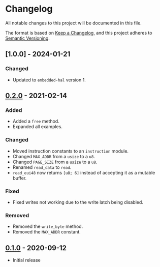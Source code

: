 # Changelog
All notable changes to this project will be documented in this file.

The format is based on [Keep a Changelog](https://keepachangelog.com/en/1.0.0/),
and this project adheres to [Semantic Versioning](https://semver.org/spec/v2.0.0.html).

## [1.0.0] - 2024-01-21
### Changed
- Updated to `embedded-hal` version 1.

## [0.2.0] - 2021-02-14
### Added
- Added a `free` method.
- Expanded all examples.

### Changed
- Moved instruction constants to an `instruction` module.
- Changed `MAX_ADDR` from a `usize` to a `u8`.
- Changed `PAGE_SIZE` from a `usize` to a `u8`.
- Renamed `read_data` to `read`.
- `read_eui48` now returns `[u8; 6]` instead of accepting it as a mutable buffer.

### Fixed
- Fixed writes not working due to the write latch being disabled.

### Removed
- Removed the `write_byte` method.
- Removed the `MAX_ADDR` constant.

## [0.1.0] - 2020-09-12
- Initial release

[Unreleased]: https://github.com/newAM/eeprom25aa02e48-rs/compare/v0.1.0...HEAD
[0.2.0]: https://github.com/newAM/eeprom25aa02e48-rs/compare/v0.1.0...v0.2.0
[0.1.0]: https://github.com/newAM/eeprom25aa02e48-rs/releases/tag/v0.1.0
